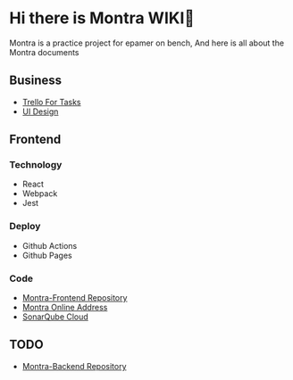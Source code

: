 # Hi there is Montra WIKI👋
Montra is a practice project for epamer on bench, And here is all about the Montra documents

## Business
- [Trello For Tasks](https://trello.com/b/IWDHKcvO/kanban-for-montra)
- [UI Design](https://www.figma.com/file/5WcSTa9FwvVTR8j51zJsDW/Montra---Expense-Tracker-UI-Kit-(Community)?node-id=223%3A1)

## Frontend

### Technology
- React
- Webpack
- Jest

### Deploy
- Github Actions
- Github Pages

### Code
- [Montra-Frontend Repository](https://github.com/montra-practice/montra-frontend)
- [Montra Online Address](https://montra-practice.github.io/montra-frontend/)
- [SonarQube Cloud](https://sonarcloud.io/organizations/montra-practice/projects)


## TODO
- [Montra-Backend Repository](https://github.com/montra-practice/montra-backend)

<!--

**Here are some ideas to get you started:**

🙋‍♀️ A short introduction - what is your organization all about?
🌈 Contribution guidelines - how can the community get involved?
👩‍💻 Useful resources - where can the community find your docs? Is there anything else the community should know?
🍿 Fun facts - what does your team eat for breakfast?
🧙 Remember, you can do mighty things with the power of [Markdown](https://docs.github.com/github/writing-on-github/getting-started-with-writing-and-formatting-on-github/basic-writing-and-formatting-syntax)
-->
